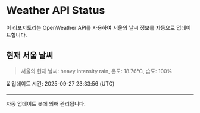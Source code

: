 
# Weather API Status

이 리포지토리는 OpenWeather API를 사용하여 서울의 날씨 정보를 자동으로 업데이트합니다.

## 현재 서울 날씨
> 서울의 현재 날씨: heavy intensity rain, 온도: 18.76°C, 습도: 100%

⏳ 업데이트 시간: 2025-09-27 23:33:56 (UTC)

---
자동 업데이트 봇에 의해 관리됩니다.
